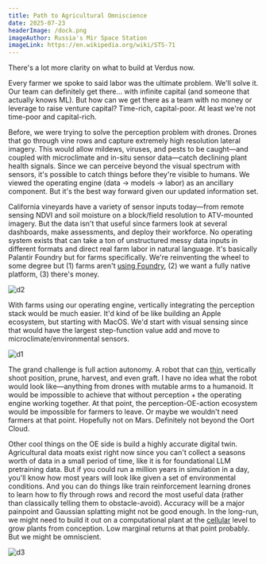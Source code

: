 ```yaml
---
title: Path to Agricultural Omniscience
date: 2025-07-23
headerImage: /dock.png
imageAuthor: Russia's Mir Space Station
imageLink: https://en.wikipedia.org/wiki/STS-71
---
```

There's a lot more clarity on what to build at Verdus now. 

Every farmer we spoke to said labor was the ultimate problem. We'll solve it. Our team can definitely get there... with infinite capital (and someone that actually knows ML). But how can we get there as a team with no money or leverage to raise venture capital? Time-rich, capital-poor. At least we're not time-poor and capital-rich. 

Before, we were trying to solve the perception problem with drones. Drones that go through vine rows and capture extremely high resolution lateral imagery. This would allow mildews, viruses, and pests to be caught—and coupled with microclimate and in-situ sensor data—catch declining plant health signals. Since we can perceive beyond the visual spectrum with sensors, it's possible to catch things before they're visible to humans. We viewed the operating engine (data -> models -> labor) as an ancillary component. But it's the best way forward given our updated information set.

California vineyards have a variety of sensor inputs today—from remote sensing NDVI and soil moisture on a block/field resolution to ATV-mounted imagery. But the data isn't that useful since farmers look at several dashboards, make assessments, and deploy their workforce. No operating system exists that can take a ton of unstructured messy data inputs in different formats and direct real farm labor in natural language. It's basically Palantir Foundry but for farms specifically. We're reinventing the wheel to some degree but (1) farms aren't [using Foundry](), (2) we want a fully native platform, (3) there's money.

![d2](d2.png)

With farms using our operating engine, vertically integrating the perception stack would be much easier. It'd kind of be like building an Apple ecosystem, but starting with MacOS. We'd start with visual sensing since that would have the largest step-function value add and move to microclimate/environmental sensors. 

![d1](d1.png)

The grand challenge is full action autonomy. A robot that can [thin](https://nygpadmin.cce.cornell.edu/uploads/doc_17.pdf), vertically shoot position, prune, harvest, and even graft. I have no idea what the robot would look like—anything from drones with mutable arms to a humanoid. It would be impossible to achieve that without perception + the operating engine working together. At that point, the perception-OE-action ecosystem would be impossible for farmers to leave. Or maybe we wouldn't need farmers at that point. Hopefully not on Mars. Definitely not beyond the Oort Cloud.

Other cool things on the OE side is build a highly accurate digital twin. Agricultural data moats exist right now since you can't collect a seasons worth of data in a small period of time, like it is for foundational LLM pretraining data. But if you could run a million years in simulation in a day, you'll know how most years will look like given a set of environmental conditions. And you can do things like train reinforcement learning drones to learn how to fly through rows and record the most useful data (rather than classically telling them to obstacle-avoid). Accuracy will be a major painpoint and Gaussian splatting might not be good enough. In the long-run, we might need to build it out on a computational plant at the [cellular](https://github.com/ArcInstitute/state) level to grow plants from conception. Low marginal returns at that point probably. But we might be omniscient.

![d3](d3.png)